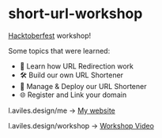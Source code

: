 # short-url-workshop
[Hacktoberfest](https://l.aviles.design/ghw) workshop!

Some topics that were learned:
- 🤨 Learn how URL Redirection work
- 🛠️ Build our own URL Shortener
- 🚀 Manage & Deploy our URL Shortener
- 🌐 Register and Link your domain


l.aviles.design/me -> [My website](https://l.aviles.design/me)

l.aviles.design/workshop -> [Workshop Video](https://l.aviles.design/workshop)
